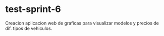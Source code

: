 # test-sprint-6
Creacion  aplicacion web de graficas para visualizar modelos y precios de dif. tipos de vehiculos.
